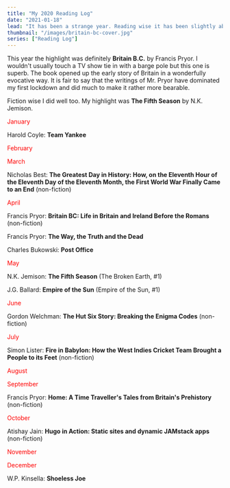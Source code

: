 ```yaml
---
title: "My 2020 Reading Log"
date: "2021-01-18"
lead: "It has been a strange year. Reading wise it has been slightly above average with another good year for non-fiction. Not sure why non-fiction is doing so well. I just find books that cast a light into areas I don't know well absolutely compelling. If the unread books on my kindle are any guide, then I doubt this trend will be going away any time soon."
thumbnail: "/images/britain-bc-cover.jpg"
series: ["Reading Log"]
---
```


<!--more-->

This year the highlight was definitely **Britain B.C.** by Francis Pryor. I wouldn't usually touch a TV show tie in with a barge pole but this one is superb. The book opened up the early story of Britain in a wonderfully evocative way. It is fair to say that the writings of Mr. Pryor have dominated my first lockdown and did much to make it rather more bearable.

Fiction wise I did well too. My highlight was **The Fifth Season** by N.K. Jemison.

<span style="color: #ff0000;">January</span>

Harold Coyle: **Team Yankee**

<span style="color: #ff0000;">February</span>


<span style="color: #ff0000;">March</span>

Nicholas Best: **The Greatest Day in History: How, on the Eleventh Hour of the Eleventh Day of the Eleventh Month, the First World War Finally Came to an End** (non-fiction)

<span style="color: #ff0000;">April</span>

Francis Pryor: **Britain BC: Life in Britain and Ireland Before the Romans** (non-fiction)

Francis Pryor: **The Way, the Truth and the Dead**

Charles Bukowski: **Post Office**

<span style="color: #ff0000;">May</span>

N.K. Jemison: **The Fifth Season** (The Broken Earth, #1)

J.G. Ballard: **Empire of the Sun** (Empire of the Sun, #1)

<span style="color: #ff0000;">June</span>

Gordon Welchman: **The Hut Six Story: Breaking the Enigma Codes** (non-fiction)

<span style="color: #ff0000;">July</span>

Simon Lister: **Fire in Babylon: How the West Indies Cricket Team Brought a People to its Feet** (non-fiction)

<span style="color: #ff0000;">August</span>

<span style="color: #ff0000;">September</span>

Francis Pryor: **Home: A Time Traveller's Tales from Britain's Prehistory** (non-fiction)

<span style="color: #ff0000;">October</span>

Atishay Jain: **Hugo in Action: Static sites and dynamic JAMstack apps** (non-fiction)

<span style="color: #ff0000;">November</span>

<span style="color: #ff0000;">December</span>

W.P. Kinsella: **Shoeless Joe**
